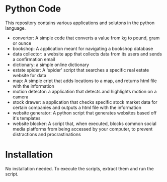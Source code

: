 # Python Code

This repository contains various applications and solutons in the python language.

* convertor: A simple code that converts a value from kg to pound, gram or ounce
* bookshop: A application meant for navigating a bookshop database
* data collector: a website app that collects data from its users and sends a confirmation email
* dictionary: a simple online dictionary
* estate spider: A 'spider' script that searches a specific real estate website for data
* map: A simple cript that adds locations to a map, and returns html file with the information
* motion detector: a application that detects and highlights motion on a camera
* stock drawer: a application that checks specific stock market data for certain companies and outputs a html file with the information
* website generator: A python script that generates websites based off it's templates
* website blocker: A script that, when executed, blocks common social media platforms from being accessed by your computer, to prevent distractions and procrastinations

# Installation

No installation needed. To execute the scripts, extract them and run the script.
